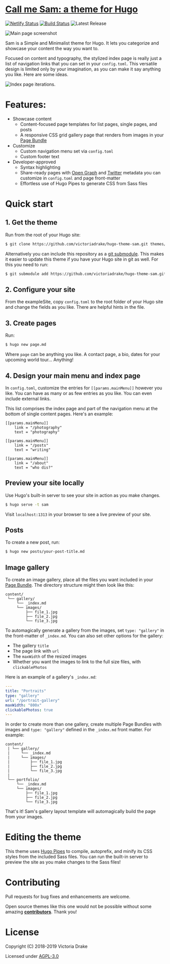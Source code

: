 <h1><a href="https://hugo-sam.netlify.com/" target="_blank" rel="noopener">Call me Sam: a theme for Hugo</a></h1>

[![Netlify Status](https://api.netlify.com/api/v1/badges/b069f23f-06c5-4af6-b1aa-6304d986f9b0/deploy-status)](https://app.netlify.com/sites/hugo-sam/deploys)
[![Build Status](https://travis-ci.com/victoriadrake/hugo-theme-sam.svg?branch=master)](https://travis-ci.com/victoriadrake/hugo-theme-sam)
![Latest Release](https://img.shields.io/github/tag/victoriadrake/hugo-theme-sam.svg)

![Main page screenshot](https://github.com/victoriadrake/hugo-theme-sam/blob/master/images/screenshot.png)

Sam is a Simple and Minimalist theme for Hugo. It lets you categorize and showcase your content the way you want to.

Focused on content and typography, the stylized index page is really just a list of navigation links that you can set in your `config.toml`. This versatile design is limited only by your imagination, as you can make it say anything you like. Here are some ideas.

![Index page iterations.](https://github.com/victoriadrake/hugo-theme-sam/blob/master/images/ideas.png)

# Features:

- Showcase content
    - Content-focused page templates for list pages, single pages, and posts
    - A responsive CSS grid gallery page that renders from images in your [Page Bundle](https://gohugo.io/content-management/organization/#page-bundles)
- Customize
    - Custom navigation menu set via `config.toml`
    - Custom footer text
- Developer-approved
    - Syntax highlighting
    - Share-ready pages with [Open Graph](https://gohugo.io/templates/internal/#open-graph) and [Twitter](https://gohugo.io/templates/internal/#twitter-cards) metadata you can customize in `config.toml` and page front-matter
    - Effortless use of Hugo Pipes to generate CSS from Sass files


# Quick start

## 1. Get the theme

Run from the root of your Hugo site:
```sh
$ git clone https://github.com/victoriadrake/hugo-theme-sam.git themes/sam
```

Alternatively you can include this repository as a [git submodule](https://git-scm.com/book/de/v1/Git-Tools-Submodule). This makes it easier to update this theme if you have your Hugo site in git as well. For this you need to run:

```sh
$ git submodule add https://github.com/victoriadrake/hugo-theme-sam.git themes/sam
```

## 2. Configure your site

From the exampleSite, copy `config.toml` to the root folder of your Hugo site and change the fields as you like. There are helpful hints in the file.

## 3. Create pages

Run:
```sh
$ hugo new page.md
```
Where `page` can be anything you like. A contact page, a bio, dates for your upcoming world tour... Anything!

## 4. Design your main menu and index page

In `config.toml`, customize the entries for `[[params.mainMenu]]` however you like. You can have as many or as few entries as you like. You can even include external links.

This list comprises the index page and part of the navigation menu at the bottom of single content pages. Here's an example:

```
[[params.mainMenu]]
    link = "/photography"
    text = "photography"

[[params.mainMenu]]
    link = "/posts"
    text = "writing"

[[params.mainMenu]]
    link = "/about"
    text = "who dis?"
```

## Preview your site locally

Use Hugo's built-in server to see your site in action as you make changes.

```sh
$ hugo serve -t sam
```

Visit `localhost:1313` in your browser to see a live preview of your site.

## Posts

To create a new post, run:
```sh
$ hugo new posts/your-post-title.md
```

## Image gallery

To create an image gallery, place all the files you want included in your [Page Bundle](https://gohugo.io/content-management/organization/#page-bundles). The directory structure might then look like this:

```
content/
 └── gallery/
     └── _index.md
     └── images/
         ├── file_1.jpg
         ├── file_2.jpg
         └── file_3.jpg
```

To automagically generate a gallery from the images, set `type: "gallery"` in the front-matter of `_index.md`. You can also set other options for the gallery:

* The gallery `title`
* The page link with `url`
* The `maxWidth` of the resized images
* Whether you want the images to link to the full size files, with `clickablePhotos`

Here is an example of a gallery's `_index.md`:

```yaml
---
title: "Portraits"
type: "gallery"
url: "/portrait-gallery"
maxWidth: "800x"
clickablePhotos: true
---
```

In order to create more than one gallery, create multiple Page Bundles with images and `type: "gallery"` defined in the `_index.md` front matter. For example:

```
content/
 | └── gallery/
 |     └── _index.md
 |     └── images/
 |         ├── file_1.jpg
 |         ├── file_2.jpg
 |         └── file_3.jpg
 |
 └── portfolio/
     └── _index.md
     └── images/
         ├── file_1.jpg
         ├── file_2.jpg
         └── file_3.jpg
```

That's it! Sam's gallery layout template will automagically build the page from your images.


# Editing the theme

This theme uses [Hugo Pipes](https://gohugo.io/hugo-pipes/introduction/) to compile, autoprefix, and minify its CSS styles from the included Sass files. You can run the built-in server to preview the site as you make changes to the Sass files!

# Contributing

Pull requests for bug fixes and enhancements are welcome.

Open source themes like this one would not be possible without some amazing __[contributors](https://github.com/victoriadrake/hugo-theme-sam/graphs/contributors)__. Thank you!

# License
Copyright (C) 2018-2019 Victoria Drake

Licensed under [AGPL-3.0](https://github.com/victoriadrake/hugo-theme-sam/blob/master/LICENSE)

